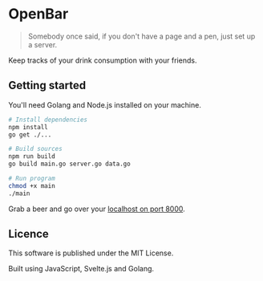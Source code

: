 # OpenBar


> Somebody once said, if you don't have a page and a pen, just set up a server.

Keep tracks of your drink consumption with your friends. 



## Getting started

You'll need Golang and Node.js installed on your machine.

```bash
# Install dependencies
npm install
go get ./...

# Build sources
npm run build
go build main.go server.go data.go

# Run program
chmod +x main
./main
```

Grab a beer and go over your [localhost on port 8000](http://localhost:8000).



## Licence 

This software is published under the MIT License.

Built using JavaScript, Svelte.js and Golang.
